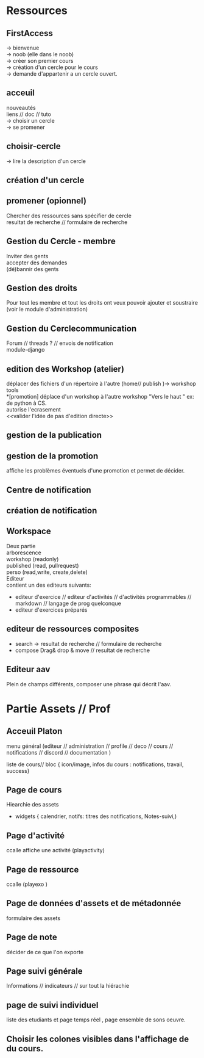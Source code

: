 # Ressources  

## FirstAccess 
-> bienvenue  
-> noob (elle dans le noob)  
-> créer son premier cours   
-> création d'un cercle pour le cours   
-> demande d'appartenir a un cercle ouvert.  


## acceuil
nouveautés    
liens  // doc // tuto   
-> choisir un cercle   
-> se promener   
  

## choisir-cercle
-> lire la description d'un cercle  
## création d'un cercle
## promener (opionnel) 
Chercher des ressources sans spécifier de cercle  
resultat de recherche // formulaire de recherche  

## Gestion du Cercle  - membre
Inviter des gents  
accepter des demandes  
(dé)bannir des gents  
## Gestion des droits 
Pour tout les membre et tout les droits ont veux pouvoir ajouter et soustraire  
 (voir le module d'administration) 
## Gestion du Cerclecommunication  
Forum // threads ? // 
envois de notification  
module-django  


##  edition des Workshop (atelier)  
déplacer des fichiers d'un répertoire à l'autre (home// publish )-> workshop tools  
*[promotion] déplace d'un workshop à l'autre workshop "Vers le haut " ex: de python à CS.  
autorise l'ecrasement   
<<valider l'idée de pas d'edition directe>>  
##  gestion de la publication 
##  gestion de la promotion 
affiche les problèmes éventuels d'une promotion et permet de décider.   
##  Centre de notification
##  création de notification 
## Workspace 
Deux partie    
arborescence    
workshop (readonly)  
published (read, pullrequest)  
perso (read,write, create,delete)  
Editeur  
contient un des editeurs suivants:  
  - editeur d'exercice // editeur d'activités // d'activités programmables //  markdown // langage de prog quelconque   
  - editeur d'exercices préparés  

## editeur de ressources composites 
- search -> resultat de recherche // formulaire de recherche   
- compose Drag& drop & move //  resultat de recherche  
 
## Editeur aav

Plein de champs différents, composer une phrase qui décrit l'aav.  
  


# Partie Assets // Prof 

## Acceuil Platon
menu général (editeur // administration // profile // deco // cours // notifications // discord  // documentation )

liste de cours// bloc { icon/image, infos du cours : notifications, travail, success} 


## Page de cours 
Hiearchie des assets

* widgets { calendrier, notifs: titres des notifications, Notes-suivi,) 

## Page d'activité
ccalle affiche une activité (playactivity) 

## Page de ressource 
ccalle  (playexo )

## Page de données d'assets et de métadonnée 
formulaire des assets 

## Page de note
décider de ce que l'on exporte 

## Page suivi  générale 
Informations // indicateurs // sur tout la hiérachie 

## page de suivi individuel 

liste des etudiants et page temps réel , page ensemble de sons oeuvre.



## Choisir les colones visibles dans l'affichage de du cours.

